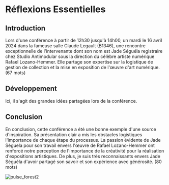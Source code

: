 # Réflexions Essentielles

## Introduction
Lors d'une conférence à partir de 12h30 jusqu'à 14h00, un mardi le 16 avril 2024 dans la fameuse salle Claude Legault (B1346), une rencontre exceptionnelle  de l'intervenante dont son nom est Jade Séguéla registraire chez Studio Antimodular sous la direction du célèbre artiste numérique Rafael Lozano-Hemmer. Elle partage son expertise sur la logistique de gestion de collection et la mise en exposition de l'œuvre d'art numérique. (67 mots) 

## Développement
Ici, il s'agit des grandes idées partagées lors de la conférence. 


## Conclusion
En conclusion, cette conférence a été une bonne exemple d'une source d'inspiration. Sa présentation clair a mis les obstacles logistiques l'importance de chaque étape du processus. La passion évidente de Jade Séguela pour son travail envers l'œuvre de Rafael Lozano-Hemmer ont renforcé notre perception de l'importance de la créativité pour la réalisation d'expositions artistiques. De plus, je suis très reconnaissants envers Jade Séguéla d'avoir partagé son savoir et son expérience avec générosité. (80 mots)   




![pulse_forest2](https://github.com/Jad2087/H24_V11_inspirations_SALOUMI/assets/142918288/ee99538c-83e3-4bb7-b629-bbc5cfe2a3f0)
